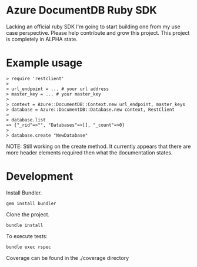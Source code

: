 # Azure DocumentDB Ruby SDK

Lacking an official ruby SDK I'm going to start building one from my use case perspective.  Please help contribute and grow this project.  This project is completely in ALPHA state.

# Example usage

```
> require 'restclient'
>
> url_endpoint = ... # your url address
> master_key = ... # your master_key
>
> context = Azure::DocumentDB::Context.new url_endpoint, master_keys
> database = Azure::DocumentDB::Database.new context, RestClient
>
> database.list
=> {"_rid"=>"", "Databases"=>[], "_count"=>0}
>
> database.create "NewDatabase"
```

NOTE: Still working on the create method.  It currently appears that there are more header elements required then what the documentation states.


# Development

Install Bundler.

`gem install bundler`

Clone the project.

`bundle install`

To execute tests:

`bundle exec rspec`

Coverage can be found in the ./coverage directory
